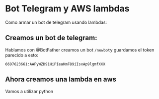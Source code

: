 # Bot Telegram y AWS lambdas

Como armar un bot de telegram usando lambdas:

## Creamos un bot de telegram:

Hablamos con @BotFather creamos un bot `/newbot`y guardamos el token parecido a esto:

```
6697623661:AAFyWZD91HiPIeaKmF89iIsxAp9lgmfXXX
```

## Ahora creamos una lambda en aws

Vamos a utilizar python

```python

```

